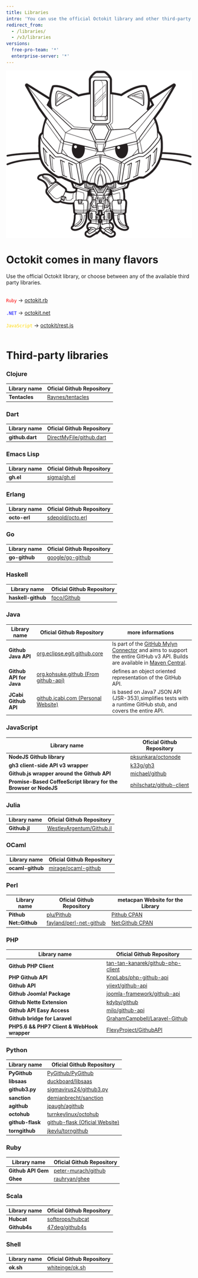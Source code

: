 ```yaml
---
title: Libraries
intro: 'You can use the official Octokit library and other third-party libraries to extend and simplify how you use the {% data variables.product.prodname_dotcom %} API.'
redirect_from:
  - /libraries/
  - /v3/libraries
versions:
  free-pro-team: '*'
  enterprise-server: '*'
---
```


<div class="jumbotron libraries-jumbotron">
  <img src="/assets/images/gundamcat.png" class="gundamcat" alt="The Gundamcat" />
  <h1>Octokit comes in many flavors</h1>
  <p class="lead">Use the official Octokit library, or choose between any of the available third party libraries.</p>
  <div class="octokit-links"><br/>
     <div class="octokit-language"> <span><code style="color: red">Ruby</code> → </span><a href="https://github.com/octokit/octokit.rb">octokit.rb</a></div><br/>
     <div class="octokit-language"><span><code style="color: blue">.NET</code> → </span> <a href="https://github.com/octokit/octokit.net">octokit.net</a></div><br/>
     <div class="octokit-language"><span><code style="color: gold">JavaScript</code> → </span> <a href="https://github.com/octokit/rest.js">octokit/rest.js</a></div><br/>
  </div>
</div>

# Third-party libraries

### Clojure

Library name | Oficial Github Repository 
|---|---|
**Tentacles**| [Raynes/tentacles](https://github.com/Raynes/tentacles)

### Dart

Library name | Oficial Github Repository
|---|---|
**github.dart** | [DirectMyFile/github.dart](https://github.com/DirectMyFile/github.dart)

### Emacs Lisp

Library name | Oficial Github Repository
|---|---|
**gh.el**    | [sigma/gh.el](https://github.com/sigma/gh.el)

### Erlang

Library name | Oficial Github Repository
|---|---|
**octo-erl** | [sdepold/octo.erl](https://github.com/sdepold/octo.erl)

### Go

Library name | Oficial Github Repository
|---|---|
**go-github**| [google/go-github](https://github.com/google/go-github)

### Haskell

Library name | Oficial Github Repository
|---|---|
**haskell-github** | [fpco/Github](https://github.com/fpco/GitHub)

### Java

Library name | Oficial Github Repository | more informations
|---|---|---|
**Github Java API**| [org.eclipse.egit.github.core](https://github.com/eclipse/egit-github/tree/master/org.eclipse.egit.github.core) | Is part of the [GitHub Mylyn Connector](https://github.com/eclipse/egit-github) and aims to support the entire GitHub v3 API.  Builds are available in [Maven Central](http://search.maven.org/#search%7Cga%7C1%7Ca%3A%22org.eclipse.egit.github.core%22).
**Github API for Java**| [org.kohsuke.github (From github-api)](http://github-api.kohsuke.org/)|defines an object oriented representation of the GitHub API.
**JCabi Github API**|[github.jcabi.com (Personal Website)](http://github.jcabi.com)|is based on Java7 JSON API (JSR-353),simplifies tests with a runtime GitHub stub, and covers the entire API.

### JavaScript

Library name | Oficial Github Repository |
|---|---|
**NodeJS Github library**| [pksunkara/octonode](https://github.com/pksunkara/octonode)
**gh3 client-side API v3 wrapper**| [k33g/gh3](https://github.com/k33g/gh3)
**Github.js wrapper around the Github API**|[michael/github](https://github.com/michael/github)
**Promise-Based CoffeeScript library for the Browser or NodeJS**|[philschatz/github-client](https://github.com/philschatz/github-client)

### Julia

Library name | Oficial Github Repository |
|---|---|
**Github.jl**|[WestleyArgentum/Github.jl](https://github.com/WestleyArgentum/GitHub.jl)

### OCaml

Library name | Oficial Github Repository |
|---|---|
**ocaml-github**|[mirage/ocaml-github](https://github.com/mirage/ocaml-github)

### Perl

Library name | Oficial Github Repository | metacpan Website for the Library
|---|---|---|
**Pithub**|[plu/Pithub](https://github.com/plu/Pithub)|[Pithub CPAN](http://metacpan.org/module/Pithub)
**Net::Github**|[fayland/perl-net-github](https://github.com/fayland/perl-net-github)|[Net:Github CPAN](https://metacpan.org/pod/Net::GitHub)

### PHP

Library name | Oficial Github Repository
|---|---|
**Github PHP Client**|[tan-tan-kanarek/github-php-client](https://github.com/tan-tan-kanarek/github-php-client)
**PHP Github API**|[KnpLabs/php-github-api](https://github.com/KnpLabs/php-github-api)
**Github API**|[yiiext/github-api](https://github.com/yiiext/github-api)
**Github Joomla! Package**|[joomla-framework/github-api](https://github.com/joomla-framework/github-api)
**Github Nette Extension**|[kdyby/github](https://github.com/kdyby/github)
**Github API Easy Access**|[milo/github-api](https://github.com/milo/github-api)
**Github bridge for Laravel**|[GrahamCampbell/Laravel-Github](https://github.com/GrahamCampbell/Laravel-GitHub)
**PHP5.6 && PHP7 Client & WebHook wrapper**|[FlexyProject/GithubAPI](https://github.com/FlexyProject/GitHubAPI)

### Python

Library name | Oficial Github Repository
|---|---|
**PyGithub**|[PyGithub/PyGithub](https://github.com/PyGithub/PyGithub)
**libsaas**|[duckboard/libsaas](https://github.com/ducksboard/libsaas)
**github3.py**|[sigmavirus24/github3.py](https://github.com/sigmavirus24/github3.py)
**sanction**|[demianbrecht/sanction](https://github.com/demianbrecht/sanction)
**agithub**|[jpaugh/agithub](https://github.com/jpaugh/agithub)
**octohub**|[turnkeylinux/octohub](https://github.com/turnkeylinux/octohub)
**github-flask**|[github-flask (Oficial Website)](http://github-flask.readthedocs.org)
**torngithub**|[jkeylu/torngithub](https://github.com/jkeylu/torngithub)

### Ruby

Library name | Oficial Github Repository
|---|---|
**Github API Gem**|[peter-murach/github](https://github.com/peter-murach/github)
**Ghee**|[rauhryan/ghee](https://github.com/rauhryan/ghee)

### Scala

Library name | Oficial Github Repository
|---|---|
**Hubcat**|[softprops/hubcat](https://github.com/softprops/hubcat)
**Github4s**|[47deg/github4s](https://github.com/47deg/github4s)

### Shell

Library name | Oficial Github Repository
|---|---|
**ok.sh**|[whiteinge/ok.sh](https://github.com/whiteinge/ok.sh)

